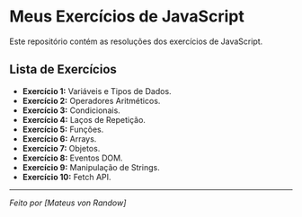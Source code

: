 # Meus Exercícios de JavaScript

Este repositório contém as resoluções dos exercícios de JavaScript.

## Lista de Exercícios

* **Exercício 1:** Variáveis e Tipos de Dados.
* **Exercício 2:** Operadores Aritméticos.
* **Exercício 3:** Condicionais.
* **Exercício 4:** Laços de Repetição.
* **Exercício 5:** Funções.
* **Exercício 6:** Arrays.
* **Exercício 7:** Objetos.
* **Exercício 8:** Eventos DOM.
* **Exercício 9:** Manipulação de Strings.
* **Exercício 10:** Fetch API.


---
*Feito por [Mateus von Randow]*
